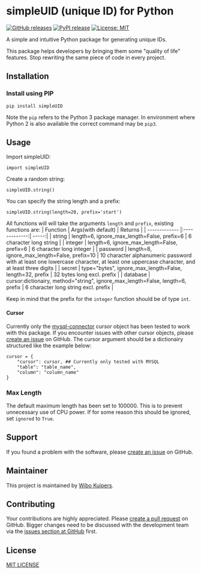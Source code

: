 # simpleUID (unique ID) for Python

[![GitHub releases](https://img.shields.io/github/v/release/w-kuipers/simpleUID)](https://github.com/w-kuipers/simpleUID/releases)
[![PyPI release](https://img.shields.io/pypi/v/simpleUID.svg)](https://pypi.org/project/simpleUID/)
[![License: MIT](https://img.shields.io/badge/License-MIT-yellow.svg)](https://opensource.org/licenses/MIT)

A simple and intuitive Python package for generating unique IDs.

This package helps developers by bringing them some "quality of life" features. Stop rewriting the same piece of code in every project.

## Installation

### Install using PIP

    pip install simpleUID

Note the `pip` refers to the Python 3 package manager. In environment where Python 2 is also available the correct command may be `pip3`.

## Usage

Import simpleUID:

    import simpleUID

Create a random string:

    simpleUID.string()

You can specify the string length and a prefix:

    simpleUID.string(length=20, prefix='start')

All functions will will take the arguments `length` and `prefix`, existing functions are:
| Function        | Args(with default)           | Returns  |
| ------------- |:-------------:| -----:|
| string      | length=6, ignore_max_length=False, prefix=6  | 6 character long string |
| integer     | length=6, ignore_max_length=False, prefix=6      |   6 character long integer |
| password     | length=8, ignore_max_length=False, prefix=10     |   10 character alphanumeric password with at least one lowercase character, at least one uppercase character, and at least three digits |
| secret     | type="bytes", ignore_max_length=False, length=32, prefix      |   32 bytes long excl. prefix |
| database     | cursor:dictionairy, method="string", ignore_max_length=False, length=6, prefix      |   6 character long string excl. prefix |

Keep in mind that the prefix for the `integer` function should be of type `int`.

#### Cursor
Currently only the [mysql-connector](https://pypi.org/project/mysql-connector/) cursor object has been tested to work with this package. If you encounter issues with other cursor objects, please [create an issue](https://github.com/w-kuipers/simpleUID/issues) on GitHub. 
The cursor argument should be a dictionairy structured like the example below:

    cursor = {
        "cursor": cursor, ## Currently only tested with MYSQL
        "table": "table_name",
        "column": "column_name"
    }

### Max Length
The default maximum length has been set to 100000. This is to prevent unnecessary use of CPU power. If for some reason this should be ignored, set `ignored` to `True`.

## Support

If you found a problem with the software, please [create an issue](https://github.com/w-kuipers/simpleUID/issues) on GitHub.

## Maintainer

This project is maintained by [Wibo Kuipers](https://github.com/w-kuipers).

## Contributing

Your contributions are highly appreciated. Please [create a pull request](https://github.com/w-kuipers/simpleUID/pulls) on GitHub. Bigger changes need to be discussed with the development team via the [issues section at GitHub](https://github.com/w-kuipers/simpleUID/issues) first.


## License

[MIT LICENSE](https://github.com/w-kuipers/simpleUID/blob/master/LICENSE)
